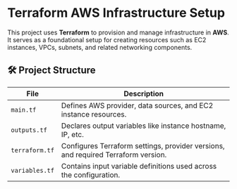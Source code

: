 # Terraform AWS Infrastructure Setup

This project uses **Terraform** to provision and manage infrastructure in **AWS**. It serves as a foundational setup for creating resources such as EC2 instances, VPCs, subnets, and related networking components.

## 🛠️ Project Structure

| File | Description |
|------|-------------|
| `main.tf`       | Defines AWS provider, data sources, and EC2 instance resources. |
| `outputs.tf`    | Declares output variables like instance hostname, IP, etc. |
| `terraform.tf`  | Configures Terraform settings, provider versions, and required Terraform version. |
| `variables.tf`  | Contains input variable definitions used across the configuration. |